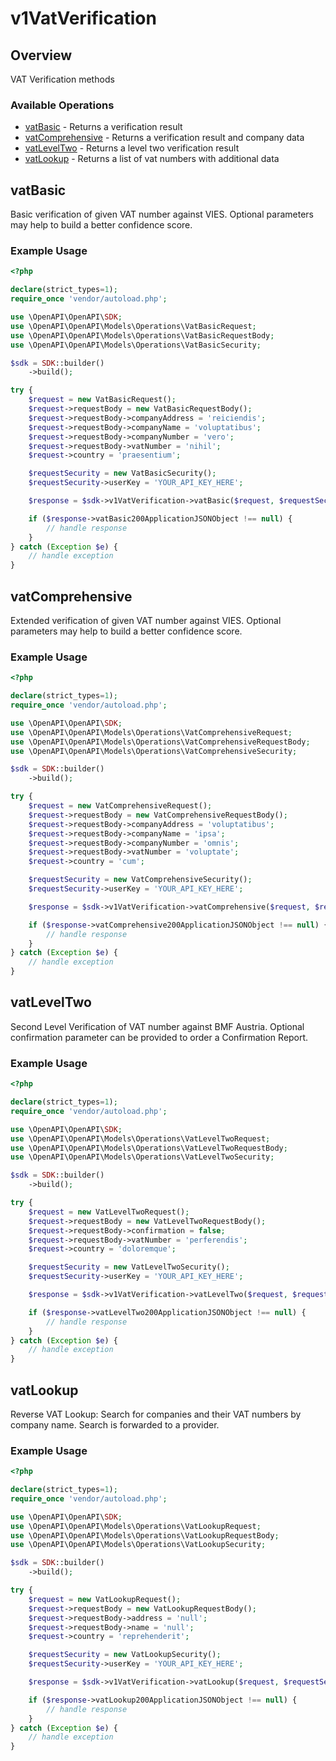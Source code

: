 # v1VatVerification

## Overview

VAT Verification methods

### Available Operations

* [vatBasic](#vatbasic) - Returns a verification result
* [vatComprehensive](#vatcomprehensive) - Returns a verification result and company data
* [vatLevelTwo](#vatleveltwo) - Returns a level two verification result
* [vatLookup](#vatlookup) - Returns a list of vat numbers with additional data

## vatBasic

Basic verification of given VAT number against VIES. Optional parameters may help to build a better confidence score.

### Example Usage

```php
<?php

declare(strict_types=1);
require_once 'vendor/autoload.php';

use \OpenAPI\OpenAPI\SDK;
use \OpenAPI\OpenAPI\Models\Operations\VatBasicRequest;
use \OpenAPI\OpenAPI\Models\Operations\VatBasicRequestBody;
use \OpenAPI\OpenAPI\Models\Operations\VatBasicSecurity;

$sdk = SDK::builder()
    ->build();

try {
    $request = new VatBasicRequest();
    $request->requestBody = new VatBasicRequestBody();
    $request->requestBody->companyAddress = 'reiciendis';
    $request->requestBody->companyName = 'voluptatibus';
    $request->requestBody->companyNumber = 'vero';
    $request->requestBody->vatNumber = 'nihil';
    $request->country = 'praesentium';

    $requestSecurity = new VatBasicSecurity();
    $requestSecurity->userKey = 'YOUR_API_KEY_HERE';

    $response = $sdk->v1VatVerification->vatBasic($request, $requestSecurity);

    if ($response->vatBasic200ApplicationJSONObject !== null) {
        // handle response
    }
} catch (Exception $e) {
    // handle exception
}
```

## vatComprehensive

Extended verification of given VAT number against VIES. Optional parameters may help to build a better confidence score.

### Example Usage

```php
<?php

declare(strict_types=1);
require_once 'vendor/autoload.php';

use \OpenAPI\OpenAPI\SDK;
use \OpenAPI\OpenAPI\Models\Operations\VatComprehensiveRequest;
use \OpenAPI\OpenAPI\Models\Operations\VatComprehensiveRequestBody;
use \OpenAPI\OpenAPI\Models\Operations\VatComprehensiveSecurity;

$sdk = SDK::builder()
    ->build();

try {
    $request = new VatComprehensiveRequest();
    $request->requestBody = new VatComprehensiveRequestBody();
    $request->requestBody->companyAddress = 'voluptatibus';
    $request->requestBody->companyName = 'ipsa';
    $request->requestBody->companyNumber = 'omnis';
    $request->requestBody->vatNumber = 'voluptate';
    $request->country = 'cum';

    $requestSecurity = new VatComprehensiveSecurity();
    $requestSecurity->userKey = 'YOUR_API_KEY_HERE';

    $response = $sdk->v1VatVerification->vatComprehensive($request, $requestSecurity);

    if ($response->vatComprehensive200ApplicationJSONObject !== null) {
        // handle response
    }
} catch (Exception $e) {
    // handle exception
}
```

## vatLevelTwo

Second Level Verification of VAT number against BMF Austria. Optional confirmation parameter can be provided to order a Confirmation Report.

### Example Usage

```php
<?php

declare(strict_types=1);
require_once 'vendor/autoload.php';

use \OpenAPI\OpenAPI\SDK;
use \OpenAPI\OpenAPI\Models\Operations\VatLevelTwoRequest;
use \OpenAPI\OpenAPI\Models\Operations\VatLevelTwoRequestBody;
use \OpenAPI\OpenAPI\Models\Operations\VatLevelTwoSecurity;

$sdk = SDK::builder()
    ->build();

try {
    $request = new VatLevelTwoRequest();
    $request->requestBody = new VatLevelTwoRequestBody();
    $request->requestBody->confirmation = false;
    $request->requestBody->vatNumber = 'perferendis';
    $request->country = 'doloremque';

    $requestSecurity = new VatLevelTwoSecurity();
    $requestSecurity->userKey = 'YOUR_API_KEY_HERE';

    $response = $sdk->v1VatVerification->vatLevelTwo($request, $requestSecurity);

    if ($response->vatLevelTwo200ApplicationJSONObject !== null) {
        // handle response
    }
} catch (Exception $e) {
    // handle exception
}
```

## vatLookup

Reverse VAT Lookup: Search for companies and their VAT numbers by company name. Search is forwarded to a provider.

### Example Usage

```php
<?php

declare(strict_types=1);
require_once 'vendor/autoload.php';

use \OpenAPI\OpenAPI\SDK;
use \OpenAPI\OpenAPI\Models\Operations\VatLookupRequest;
use \OpenAPI\OpenAPI\Models\Operations\VatLookupRequestBody;
use \OpenAPI\OpenAPI\Models\Operations\VatLookupSecurity;

$sdk = SDK::builder()
    ->build();

try {
    $request = new VatLookupRequest();
    $request->requestBody = new VatLookupRequestBody();
    $request->requestBody->address = 'null';
    $request->requestBody->name = 'null';
    $request->country = 'reprehenderit';

    $requestSecurity = new VatLookupSecurity();
    $requestSecurity->userKey = 'YOUR_API_KEY_HERE';

    $response = $sdk->v1VatVerification->vatLookup($request, $requestSecurity);

    if ($response->vatLookup200ApplicationJSONObject !== null) {
        // handle response
    }
} catch (Exception $e) {
    // handle exception
}
```
